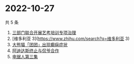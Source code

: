 # 2022-10-27

共 5 条

<!-- BEGIN ZHIHUSEARCH -->
<!-- 最后更新时间 Thu Oct 27 2022 16:11:50 GMT+0800 (China Standard Time) -->
1. [三部门联合开展艺考培训专项治理](https://www.zhihu.com/search?q=三部门联合开展艺考培训专项治理)
1. [维多利亚 3](https://www.zhihu.com/search?q=维多利亚 3)
1. [大熊猫「团团」出现癫痫症状](https://www.zhihu.com/search?q=大熊猫「团团」出现癫痫症状)
1. [阿迪达斯终止与侃爷合作](https://www.zhihu.com/search?q=阿迪达斯终止与侃爷合作)
1. [电锯人第三集](https://www.zhihu.com/search?q=电锯人第三集)
<!-- END ZHIHUSEARCH -->

